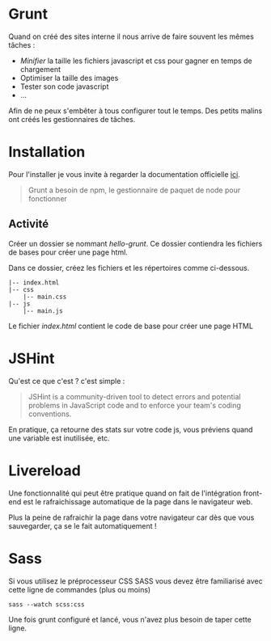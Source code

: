 # Grunt
Quand on créé des sites interne il nous arrive de faire souvent les mêmes tâches : 

* *Minifier* la taille les fichiers javascript et css pour gagner en temps de chargement
* Optimiser la taille des images
* Tester son code javascript
* ...

Afin de ne peux s'embêter à tous configurer tout le temps. Des petits malins ont créés les gestionnaires de tâches. 

# Installation

Pour l'installer je vous invite à regarder la documentation officielle [ici](http://gruntjs.com/getting-started).
>Grunt a besoin de npm, le gestionnaire de paquet de node pour fonctionner

## Activité 
Créer un dossier se nommant *hello-grunt*. Ce dossier contiendra les fichiers de bases pour créer une page html.

Dans ce dossier, créez les fichiers et les répertoires comme ci-dessous.

```
|-- index.html
|-- css
    |-- main.css
|-- js
    |-- main.js
```

Le fichier *index.html* contient le code de base pour créer une page HTML 


# JSHint
Qu'est ce que c'est ? c'est simple :
>JSHint is a community-driven tool to detect errors and potential problems in JavaScript code and to enforce your team's coding conventions.

En pratique, ça retourne des stats sur votre code js, vous préviens quand une variable est inutilisée, etc.

# Livereload
Une fonctionnalité qui peut être pratique quand on fait de l'intégration front-end est le rafraichissage automatique de la page dans le navigateur web. 

Plus la peine de rafraichir la page dans votre navigateur car dès que vous sauvegarder, ça se le fait automatiquement !

# Sass
Si vous utilisez le préprocesseur CSS SASS vous devez être familiarisé avec cette ligne de commandes (plus ou moins)
```
sass --watch scss:css
```
Une fois grunt configuré et lancé, vous n'avez plus besoin de taper cette ligne. 